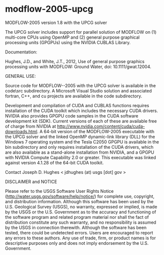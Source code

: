 modflow-2005-upcg
=================

MODFLOW-2005 version 1.8 with the UPCG solver

The UPCG solver includes support for parallel solution of MODFLOW on 
(1) multi-core CPUs using OpenMP and (2) general purpose graphical
processing units (GPGPUs) using the NVIDIA CUBLAS Library.


Documentation:

Hughes, J.D., and White, J.T., 2012, Use of general purpose graphics processing units with MODFLOW: Ground Water, doi: 10.1111/gwat.12004.


GENERAL USE:

Source code for MODFLOW--2005 with the UPCG solver is available in the code\src subdirectory. A Microsoft Visual Studio solution and associated fortran, C++, and cu projects are available in the code subdirectory.

Development and compilation of CUDA and CUBLAS functions requires installation of the CUDA toolkit which includes the necessary CUDA drivers. NVIDIA also provides GPGPU code samples in the CUDA software development kit (SDK). Current versions of each of these are available free of charge from NVIDIA at http://www.nvidia.com/content/cuda/cuda-downloads.html. A 64-bit version of the MODFLOW-2005 executable with the UPCG solver and the linked OpenMP dynamic-link library (DLL) for the Windows 7 operating system and the Tesla C2050 GPGPU is available in the bin subdirectory and only requires installation of the CUDA drivers, which are also available as a stand-alone installation from NVIDIA, and a GPGPU with NVIDIA Compute Capability 2.0 or greater. This executable was linked against version 4.1.28 of the 64-bit CUDA toolkit.

Contact Joseph D. Hughes < jdhughes (at) usgs [dot] gov >


DISCLAIMER and NOTICE

Please refer to the USGS Software User Rights Notice (http://water.usgs.gov/software/help/notice/) for complete use, copyright, and distribution information. Although this software has been used by the U.S. Geological Survey (USGS), no warranty, expressed or implied, is made by the USGS or the U.S. Government as to the accuracy and functioning of the software program and related program material nor shall the fact of distribution constitute any such warranty, and no responsibility is assumed by the USGS in connection therewith.  Although the software has been tested, there could be undetected errors. Users are encouraged to report any errors to these authors.  Any use of trade, firm, or product names is for descriptive purposes only and does not imply endorsement by the U.S. Government.

